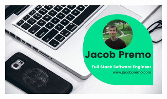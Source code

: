 [![Header](https://github.com/jpremo/jpremo/blob/master/readme-header.png?raw=true)](https://www.jacobpremo.com)
